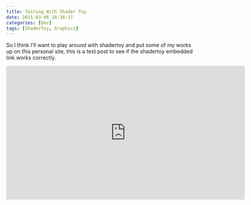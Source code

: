 ```yaml
---
title: Testing With Shader Toy
date: 2021-03-06 18:38:17 
categories: [Dev]
tags: [ShaderToy, Graphics]
---
```


So I think I'll want to play around with shadertoy and put some of my works up on this personal site, this is a test post to see if the shadertoy embedded link works correctly.

<iframe width="640" height="360" frameborder="0" src="https://www.shadertoy.com/embed/Ns23RG?gui=true&t=10&paused=true&muted=false" allowfullscreen></iframe>

